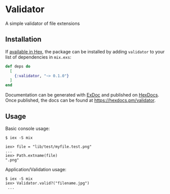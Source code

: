 # Validator

A simple validator of file extensions

## Installation

If [available in Hex](https://hex.pm/docs/publish), the package can be installed
by adding `validator` to your list of dependencies in `mix.exs`:

```elixir
def deps do
  [
    {:validator, "~> 0.1.0"}
  ]
end
```

Documentation can be generated with [ExDoc](https://github.com/elixir-lang/ex_doc)
and published on [HexDocs](https://hexdocs.pm). Once published, the docs can
be found at <https://hexdocs.pm/validator>.

## Usage

Basic console usage:
```
$ iex -S mix

iex> file = "lib/test/myfile.test.png"
...
iex> Path.extname(file)
".png"
```

Application/Validation usage: 
```
$ iex -S mix
iex> Validator.valid?("filename.jpg")
 ...
```